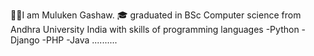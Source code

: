🤷‍♂️I am Muluken Gashaw.
🎓 graduated in BSc Computer science from Andhra University India
with skills of programming languages
 -Python
  -Django
 -PHP
 -Java
 ..........
 

<!---
mule2020/mule2020 is a ✨ special ✨ repository because its `README.md` (this file) appears on your GitHub profile.
You can click the Preview link to take a look at your changes.
--->
